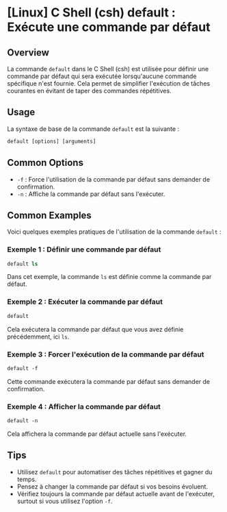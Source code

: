 # [Linux] C Shell (csh) default : Exécute une commande par défaut

## Overview
La commande `default` dans le C Shell (csh) est utilisée pour définir une commande par défaut qui sera exécutée lorsqu'aucune commande spécifique n'est fournie. Cela permet de simplifier l'exécution de tâches courantes en évitant de taper des commandes répétitives.

## Usage
La syntaxe de base de la commande `default` est la suivante :

```csh
default [options] [arguments]
```

## Common Options
- `-f` : Force l'utilisation de la commande par défaut sans demander de confirmation.
- `-n` : Affiche la commande par défaut sans l'exécuter.

## Common Examples
Voici quelques exemples pratiques de l'utilisation de la commande `default` :

### Exemple 1 : Définir une commande par défaut
```csh
default ls
```
Dans cet exemple, la commande `ls` est définie comme la commande par défaut.

### Exemple 2 : Exécuter la commande par défaut
```csh
default
```
Cela exécutera la commande par défaut que vous avez définie précédemment, ici `ls`.

### Exemple 3 : Forcer l'exécution de la commande par défaut
```csh
default -f
```
Cette commande exécutera la commande par défaut sans demander de confirmation.

### Exemple 4 : Afficher la commande par défaut
```csh
default -n
```
Cela affichera la commande par défaut actuelle sans l'exécuter.

## Tips
- Utilisez `default` pour automatiser des tâches répétitives et gagner du temps.
- Pensez à changer la commande par défaut si vos besoins évoluent.
- Vérifiez toujours la commande par défaut actuelle avant de l'exécuter, surtout si vous utilisez l'option `-f`.